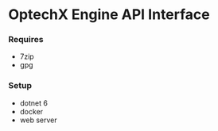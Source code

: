 # OptechX Engine API Interface

### Requires

- 7zip
- gpg

### Setup

- dotnet 6
- docker
- web server